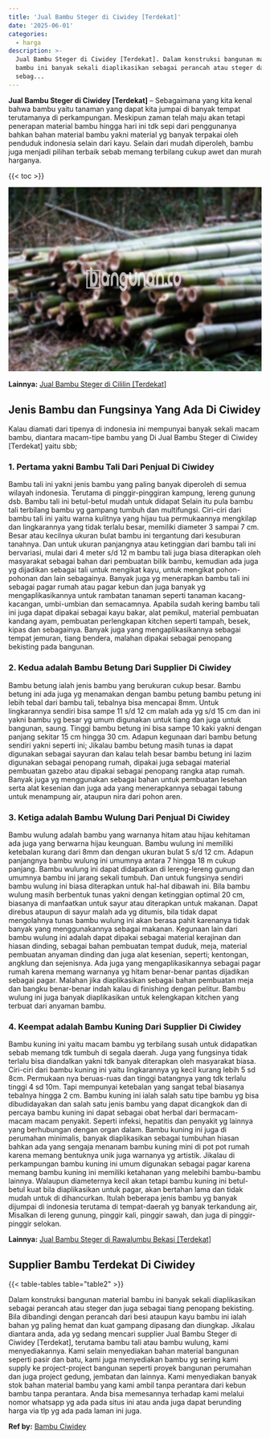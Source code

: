 ```yaml
---
title: 'Jual Bambu Steger di Ciwidey [Terdekat]'
date: '2025-06-01'
categories:
  - harga
description: >-
  Jual Bambu Steger di Ciwidey [Terdekat]. Dalam konstruksi bangunan material
  bambu ini banyak sekali diaplikasikan sebagai perancah atau steger dan juga
  sebag...
---
```


**Jual Bambu Steger di Ciwidey \[Terdekat\]** – Sebagaimana yang kita kenal bahwa bambu yaitu tanaman yang dapat kita jumpai di banyak tempat terutamanya di perkampungan. Meskipun zaman telah maju akan tetapi penerapan material bambu hingga hari ini tdk sepi dari penggunanya bahkan bahan material bambu yakni material yg banyak terpakai oleh penduduk indonesia selain dari kayu. Selain dari mudah diperoleh, bambu juga menjadi pilihan terbaik sebab memang terbilang cukup awet dan murah harganya.

{{< toc >}}

![Jual Bambu Steger di Ciwidey [Terdekat]](/images/jual-bambu-tali-14.png)

**Lainnya:** [Jual Bambu Steger di Cililin \[Terdekat\]](https://bambu.bangunan.co/jual-bambu-steger-di-cililin-terdekat/)

## Jenis Bambu dan Fungsinya Yang Ada Di Ciwidey

Kalau diamati dari tipenya di indonesia ini mempunyai banyak sekali macam bambu, diantara macam-tipe bambu yang Di Jual Bambu Steger di Ciwidey \[Terdekat\] yaitu sbb;

### 1\. Pertama yakni Bambu Tali Dari Penjual Di Ciwidey

Bambu tali ini yakni jenis bambu yang paling banyak diperoleh di semua wilayah indonesia. Terutama di pinggir-pinggiran kampung, lereng gunung dsb. Bambu tali ini betul-betul mudah untuk didapat Selain itu pula bambu tali terbilang bambu yg gampang tumbuh dan multifungsi. Ciri-ciri dari bambu tali ini yaitu warna kulitnya yang hijau tua permukaannya mengkilap dan lingkarannya yang tidak terlalu besar, memiliki diameter 3 sampai 7 cm. Besar atau kecilnya ukuran bulat bambu ini tergantung dari kesuburan tanahnya. Dan untuk ukuran panjangnya atau ketinggian dari bambu tali ini bervariasi, mulai dari 4 meter s/d 12 m bambu tali juga biasa diterapkan oleh masyarakat sebagai bahan dari pembuatan bilik bambu, kemudian ada juga yg dijadikan sebagai tali untuk mengikat kayu, untuk mengikat pohon-pohonan dan lain sebagainya. Banyak juga yg menerapkan bambu tali ini sebagai pagar rumah atau pagar kebun dan juga banyak yg mengaplikasikannya untuk rambatan tanaman seperti tanaman kacang-kacangan, umbi-umbian dan semacamnya. Apabila sudah kering bambu tali ini juga dapat dipakai sebagai kayu bakar, alat pemikul, material pembuatan kandang ayam, pembuatan perlengkapan kitchen seperti tampah, besek, kipas dan sebagainya. Banyak juga yang mengaplikasikannya sebagai tempat jemuran, tiang bendera, malahan dipakai sebagai penopang bekisting pada bangunan.

### 2\. Kedua adalah Bambu Betung Dari Supplier Di Ciwidey

Bambu betung ialah jenis bambu yang berukuran cukup besar. Bambu betung ini ada juga yg menamakan dengan bambu petung bambu petung ini lebih tebal dari bambu tali, tebalnya bisa mencapai 8mm. Untuk lingkarannya sendiri bisa sampe 11 s/d 12 cm malah ada yg s/d 15 cm dan ini yakni bambu yg besar yg umum digunakan untuk tiang dan juga untuk bangunan, saung. Tinggi bambu betung ini bisa sampe 10 kaki yakni dengan panjang sekitar 15 cm hingga 30 cm. Adapun kegunaan dari bambu betung sendiri yakni seperti ini; Jikalau bambu betung masih tunas ia dapat digunakan sebagai sayuran dan kalau telah besar bambu betung ini lazim digunakan sebagai penopang rumah, dipakai juga sebagai material pembuatan gazebo atau dipakai sebagai penopang rangka atap rumah. Banyak juga yg menggunakan sebagai bahan untuk pembuatan lesehan serta alat kesenian dan juga ada yang menerapkannya sebagai tabung untuk menampung air, ataupun nira dari pohon aren.

### 3\. Ketiga adalah Bambu Wulung Dari Penjual Di Ciwidey

Bambu wulung adalah bambu yang warnanya hitam atau hijau kehitaman ada juga yang berwarna hijau keunguan. Bambu wulung ini memiliki ketebalan kurang dari 8mm dan dengan ukuran bulat 5 s/d 12 cm. Adapun panjangnya bambu wulung ini umumnya antara 7 hingga 18 m cukup panjang. Bambu wulung ini dapat didapatkan di lereng-lereng gunung dan umumnya bambu ini jarang sekali tumbuh. Dan untuk fungsinya sendiri bambu wulung ini biasa diterapkan untuk hal-hal dibawah ini. Bila bambu wulung masih berbentuk tunas yakni dengan ketinggian optimal 20 cm, biasanya di manfaatkan untuk sayur atau diterapkan untuk makanan. Dapat direbus ataupun di sayur malah ada yg ditumis, bila tidak dapat mengolahnya tunas bambu wulung ini akan berasa pahit karenanya tidak banyak yang menggunakannya sebagai makanan. Kegunaan lain dari bambu wulung ini adalah dapat dipakai sebagai material kerajinan dan hiasan dinding, sebagai bahan pembuatan tempat duduk, meja, material pembuatan anyaman dinding dan juga alat kesenian, seperti; kentongan, angklung dan sejenisnya. Ada juga yang mengaplikasikannya sebagai pagar rumah karena memang warnanya yg hitam benar-benar pantas dijadikan sebagai pagar. Malahan jika diaplikasikan sebagai bahan pembuatan meja dan bangku benar-benar indah kalau di finishing dengan pelitur. Bambu wulung ini juga banyak diaplikasikan untuk kelengkapan kitchen yang terbuat dari anyaman bambu.

### 4\. Keempat adalah Bambu Kuning Dari Supplier Di Ciwidey

Bambu kuning ini yaitu macam bambu yg terbilang susah untuk didapatkan sebab memang tdk tumbuh di segala daerah. Juga yang fungsinya tidak terlalu bisa diandalkan yakni tdk banyak diterapkan oleh masyarakat biasa. Ciri-ciri dari bambu kuning ini yaitu lingkarannya yg kecil kurang lebih 5 sd 8cm. Permukaan nya beruas-ruas dan tinggi batangnya yang tdk terlalu tinggi 4 sd 10m. Tapi mempunyai ketebalan yang sangat tebal biasanya tebalnya hingga 2 cm. Bambu kuning ini ialah salah satu tipe bambu yg bisa dibudidayakan dan salah satu jenis bambu yang dapat dicangkok dan di percaya bambu kuning ini dapat sebagai obat herbal dari bermacam-macam macam penyakit. Seperti infeksi, hepatitis dan penyakit yg lainnya yang berhubungan dengan organ dalam. Bambu kuning ini juga di perumahan minimalis, banyak diaplikasikan sebagai tumbuhan hiasan bahkan ada yang sengaja menanam bambu kuning mini di pot pot rumah karena memang bentuknya unik juga warnanya yg artistik. Jikalau di perkampungan bambu kuning ini umum digunakan sebagai pagar karena memang bambu kuning ini memiliki ketahanan yang melebihi bambu-bambu lainnya. Walaupun diameternya kecil akan tetapi bambu kuning ini betul-betul kuat bila diaplikasikan untuk pagar, akan bertahan lama dan tidak mudah untuk di dihancurkan. Itulah beberapa jenis bambu yg banyak dijumpai di indonesia terutama di tempat-daerah yg banyak terkandung air, Misalkan di lereng gunung, pinggir kali, pinggir sawah, dan juga di pinggir-pinggir selokan.

**Lainnya:** [Jual Bambu Steger di Rawalumbu Bekasi \[Terdekat\]](https://bambu.bangunan.co/jual-bambu-steger-di-rawalumbu-bekasi-terdekat/)

## Supplier Bambu Terdekat Di Ciwidey

{{< table-tables table="table2" >}}

Dalam konstruksi bangunan material bambu ini banyak sekali diaplikasikan sebagai perancah atau steger dan juga sebagai tiang penopang bekisting. Bila dibandingi dengan perancah dari besi ataupun kayu bambu ini ialah bahan yg paling hemat dan kuat gampang dipasang dan diungkap. Jikalau diantara anda, ada yg sedang mencari supplier Jual Bambu Steger di Ciwidey \[Terdekat\], terutama bambu tali atau bambu wulung, kami menyediakannya. Kami selain menyediakan bahan material bangunan seperti pasir dan batu, kami juga menyediakan bambu yg sering kami supply ke project-project bangunan seperti proyek bangunan perumahan dan juga project gedung, jembatan dan lainnya. Kami menyediakan banyak stok bahan material bambu yang kami ambil tanpa perantara dari kebun bambu tanpa perantara. Anda bisa memesannya terhadap kami melalui nomor whatsapp yg ada pada situs ini atau anda juga dapat berunding harga via tlp yg ada pada laman ini juga.

**Ref by:** [Bambu Ciwidey](https://id.wikipedia.org/wiki/Bambu)
